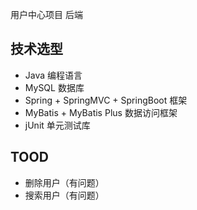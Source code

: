 用户中心项目 后端

## 技术选型
* Java 编程语言
* MySQL 数据库
* Spring + SpringMVC + SpringBoot 框架
* MyBatis + MyBatis Plus 数据访问框架
* jUnit 单元测试库

## TOOD
* 删除用户（有问题）
* 搜索用户（有问题）

